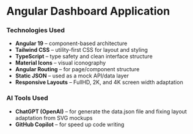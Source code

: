 # Angular Dashboard Application

### Technologies Used

- **Angular 19** – component-based architecture
- **Tailwind CSS** – utility-first CSS for layout and styling
- **TypeScript** – type safety and clean interface structure
- **Material Icons** – visual iconography
- **Angular Routing** – for page/component structure
- **Static JSON** – used as a mock API/data layer
- **Responsive Layouts** – FullHD, 2K, and 4K screen width adaptation

### AI Tools Used

- **ChatGPT (OpenAI)** – for generate the data.json file and fixing layout adaptation from SVG mockups
- **GitHub Copilot** – for speed up code writing

